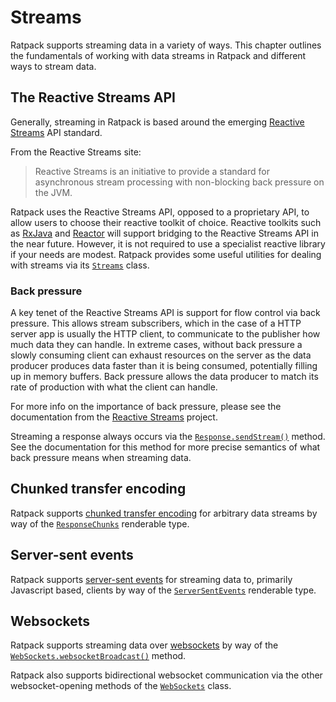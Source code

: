 # Streams

Ratpack supports streaming data in a variety of ways.
This chapter outlines the fundamentals of working with data streams in Ratpack and different ways to stream data.

## The Reactive Streams API

Generally, streaming in Ratpack is based around the emerging [Reactive Streams](http://www.reactive-streams.org) API standard.

From the Reactive Streams site:

> Reactive Streams is an initiative to provide a standard for asynchronous stream processing with non-blocking back pressure on the JVM.

Ratpack uses the Reactive Streams API, opposed to a proprietary API, to allow users to choose their reactive toolkit of choice.
Reactive toolkits such as [RxJava](rxjava.html) and [Reactor](https://github.com/reactor/reactor) will support bridging to the Reactive Streams API in the near future.
However, it is not required to use a specialist reactive library if your needs are modest.
Ratpack provides some useful utilities for dealing with streams via its [`Streams`](api/ratpack/stream/Streams.html) class.

### Back pressure

A key tenet of the Reactive Streams API is support for flow control via back pressure.
This allows stream subscribers, which in the case of a HTTP server app is usually the HTTP client, to communicate to the publisher how much data they can handle.
In extreme cases, without back pressure a slowly consuming client can exhaust resources on the server as the data producer produces data faster than it is being consumed, potentially filling up in memory buffers.
Back pressure allows the data producer to match its rate of production with what the client can handle.
   
For more info on the importance of back pressure, please see the documentation from the [Reactive Streams](http://www.reactive-streams.org) project.
 
Streaming a response always occurs via the [`Response.sendStream()`](api/ratpack/http/Response.html#sendStream-org.reactivestreams.Publisher-) method.
See the documentation for this method for more precise semantics of what back pressure means when streaming data.
 
## Chunked transfer encoding

Ratpack supports [chunked transfer encoding](http://en.wikipedia.org/wiki/Chunked_transfer_encoding) for arbitrary data streams by way of the [`ResponseChunks`](api/ratpack/http/ResponseChunks.html) renderable type.

## Server-sent events

Ratpack supports [server-sent events](https://developer.mozilla.org/en-US/docs/Server-sent_events/Using_server-sent_events) for streaming data to, primarily Javascript based, clients by way of the [`ServerSentEvents`](api/ratpack/sse/ServerSentEvents.html) renderable type.

## Websockets

Ratpack supports streaming data over [websockets](http://en.wikipedia.org/wiki/WebSocket) by way of the [`WebSockets.websocketBroadcast()`](api/ratpack/websocket/WebSockets.html#websocketBroadcast-Context-org.reactivestreams.Publisher-) method.
 
Ratpack also supports bidirectional websocket communication via the other websocket-opening methods of the [`WebSockets`](api/ratpack/websocket/WebSockets.html) class.   
